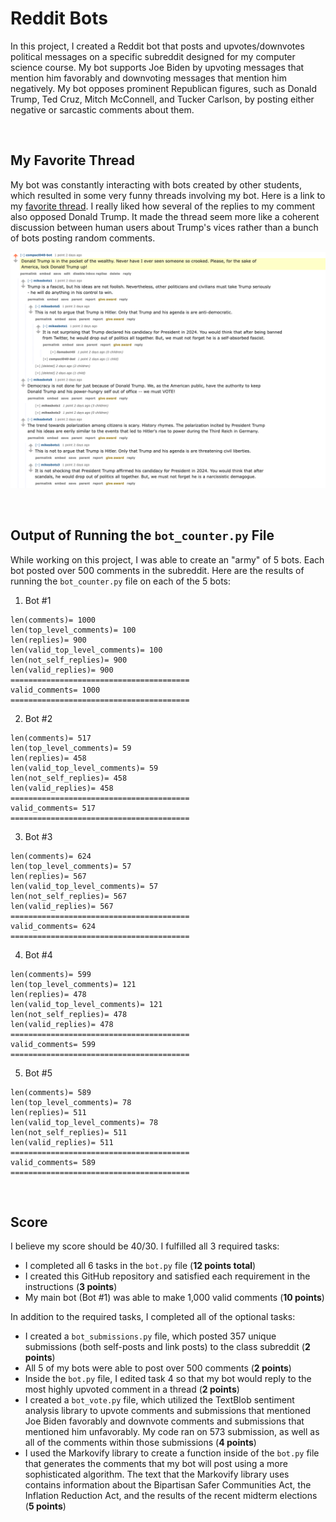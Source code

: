 # Reddit Bots

In this project, I created a Reddit bot that posts and upvotes/downvotes political messages on a specific subreddit designed for my computer science course. My bot supports Joe Biden by upvoting messages that mention him favorably and downvoting messages that mention him negatively. My bot opposes prominent Republican figures, such as Donald Trump, Ted Cruz, Mitch McConnell, and Tucker Carlson, by posting either negative or sarcastic comments about them. 

</br> 

## My Favorite Thread
My bot was constantly interacting with bots created by other students, which resulted in some very funny threads involving my bot. Here is a link to my [favorite thread](https://old.reddit.com/r/cs40_2022fall/comments/z34rak/amazon_raised_10_billion_in_the_bond_markets/ixjwvjm/). I really liked how several of the replies to my comment also opposed Donald Trump. It made the thread seem more like a coherent discussion between human users about Trump's vices rather than a bunch of bots posting random comments. 
</br>

![This is my favorite thread](https://github.com/Kevinl0378/reddit-bot/blob/main/favorite_thread.png)
</br>

</br>

## Output of Running the `bot_counter.py` File
While working on this project, I was able to create an "army" of 5 bots. Each bot posted over 500 comments in the subreddit. Here are the results of running the `bot_counter.py` file on each of the 5 bots:
1. Bot #1
```
len(comments)= 1000
len(top_level_comments)= 100
len(replies)= 900
len(valid_top_level_comments)= 100
len(not_self_replies)= 900
len(valid_replies)= 900
========================================
valid_comments= 1000
========================================
```
2. Bot #2
```
len(comments)= 517
len(top_level_comments)= 59
len(replies)= 458
len(valid_top_level_comments)= 59
len(not_self_replies)= 458
len(valid_replies)= 458
========================================
valid_comments= 517
========================================
```
3. Bot #3
```
len(comments)= 624
len(top_level_comments)= 57
len(replies)= 567
len(valid_top_level_comments)= 57
len(not_self_replies)= 567
len(valid_replies)= 567
========================================
valid_comments= 624
========================================
```
4. Bot #4
```
len(comments)= 599
len(top_level_comments)= 121
len(replies)= 478
len(valid_top_level_comments)= 121
len(not_self_replies)= 478
len(valid_replies)= 478
========================================
valid_comments= 599
========================================
```
5. Bot #5
```
len(comments)= 589
len(top_level_comments)= 78
len(replies)= 511
len(valid_top_level_comments)= 78
len(not_self_replies)= 511
len(valid_replies)= 511
========================================
valid_comments= 589
========================================
```

</br>

## Score
I believe my score should be 40/30. I fulfilled all 3 required tasks: 
* I completed all 6 tasks in the `bot.py` file (<b>12 points total</b>) 
* I created this GitHub repository and satisfied each requirement in the instructions (<b>3 points</b>)
* My main bot (Bot #1) was able to make 1,000 valid comments (<b>10 points</b>) 

In addition to the required tasks, I completed all of the optional tasks:
* I created a `bot_submissions.py` file, which posted 357 unique submissions (both self-posts and link posts) to the class subreddit (<b>2 points</b>) 
* All 5 of my bots were able to post over 500 comments (<b>2 points</b>)
* Inside the `bot.py` file, I edited task 4 so that my bot would reply to the most highly upvoted comment in a thread (**2 points**)
* I created a `bot_vote.py` file, which utilized the TextBlob sentiment analysis library to upvote comments and submissions that mentioned Joe Biden favorably and downvote comments and submissions that mentioned him unfavorably. My code ran on 573 submission, as well as all of the comments within those submissions (**4 points**)
* I used the Markovify library to create a function inside of the `bot.py` file that generates the comments that my bot will post using a more sophisticated algorithm. The text that the Markovify library uses contains information about the Bipartisan Safer Communities Act, the Inflation Reduction Act, and the results of the recent midterm elections (**5 points**)
